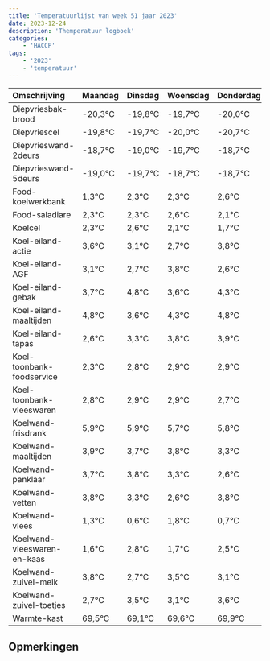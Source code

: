 ```yaml
---
title: 'Temperatuurlijst van week 51 jaar 2023'
date: 2023-12-24
description: 'Themperatuur logboek'
categories:
    - 'HACCP'
tags:
    - '2023'
    - 'temperatuur'
---
```

|Omschrijving|Maandag|Dinsdag|Woensdag|Donderdag|Vrijdag|Zaterdag|Zondag|
|:---|:---|:---|:---|:---|:---|:---|:---|
|Diepvriesbak-brood|-20,3°C|-19,8°C|-19,7°C|-20,0°C|-20,7°C|-19,7°C|-19,7°C|
|Diepvriescel|-19,8°C|-19,7°C|-20,0°C|-20,7°C|-19,7°C|-19,7°C|-19,4°C|
|Diepvrieswand-2deurs|-18,7°C|-19,0°C|-19,7°C|-18,7°C|-18,7°C|-18,4°C|-18,9°C|
|Diepvrieswand-5deurs|-19,0°C|-19,7°C|-18,7°C|-18,7°C|-18,4°C|-18,9°C|-19,3°C|
|Food-koelwerkbank|1,3°C|2,3°C|2,3°C|2,6°C|2,1°C|1,7°C|2,8°C|
|Food-saladiare|2,3°C|2,3°C|2,6°C|2,1°C|1,7°C|2,8°C|1,6°C|
|Koelcel|2,3°C|2,6°C|2,1°C|1,7°C|2,8°C|1,6°C|2,3°C|
|Koel-eiland-actie|3,6°C|3,1°C|2,7°C|3,8°C|2,6°C|3,3°C|3,8°C|
|Koel-eiland-AGF|3,1°C|2,7°C|3,8°C|2,6°C|3,3°C|3,8°C|3,9°C|
|Koel-eiland-gebak|3,7°C|4,8°C|3,6°C|4,3°C|4,8°C|4,9°C|4,9°C|
|Koel-eiland-maaltijden|4,8°C|3,6°C|4,3°C|4,8°C|4,9°C|4,9°C|4,7°C|
|Koel-eiland-tapas|2,6°C|3,3°C|3,8°C|3,9°C|3,9°C|3,7°C|3,8°C|
|Koel-toonbank-foodservice|2,3°C|2,8°C|2,9°C|2,9°C|2,7°C|2,8°C|2,3°C|
|Koel-toonbank-vleeswaren|2,8°C|2,9°C|2,9°C|2,7°C|2,8°C|2,3°C|1,6°C|
|Koelwand-frisdrank|5,9°C|5,9°C|5,7°C|5,8°C|5,3°C|4,6°C|5,8°C|
|Koelwand-maaltijden|3,9°C|3,7°C|3,8°C|3,3°C|2,6°C|3,8°C|2,7°C|
|Koelwand-panklaar|3,7°C|3,8°C|3,3°C|2,6°C|3,8°C|2,7°C|3,5°C|
|Koelwand-vetten|3,8°C|3,3°C|2,6°C|3,8°C|2,7°C|3,5°C|3,1°C|
|Koelwand-vlees|1,3°C|0,6°C|1,8°C|0,7°C|1,5°C|1,1°C|1,6°C|
|Koelwand-vleeswaren-en-kaas|1,6°C|2,8°C|1,7°C|2,5°C|2,1°C|2,6°C|2,9°C|
|Koelwand-zuivel-melk|3,8°C|2,7°C|3,5°C|3,1°C|3,6°C|3,9°C|3,3°C|
|Koelwand-zuivel-toetjes|2,7°C|3,5°C|3,1°C|3,6°C|3,9°C|3,3°C|3,3°C|
|Warmte-kast|69,5°C|69,1°C|69,6°C|69,9°C|69,3°C|69,3°C|69,1°C|

## Opmerkingen


